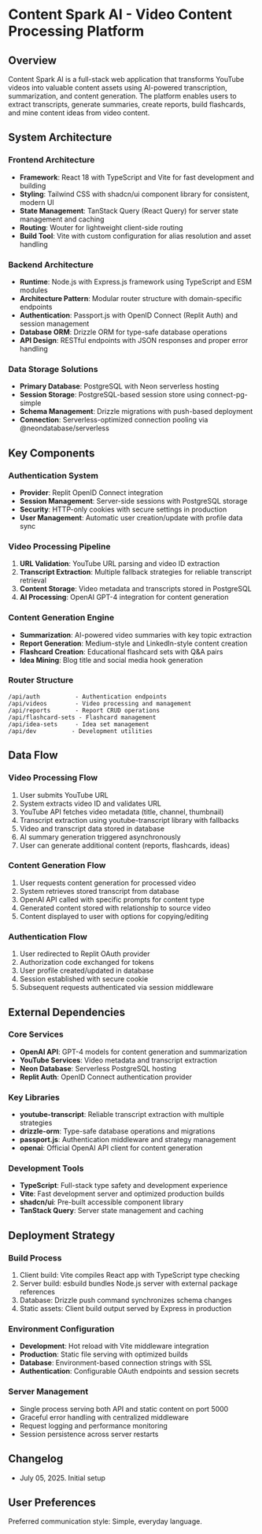 # Content Spark AI - Video Content Processing Platform

## Overview

Content Spark AI is a full-stack web application that transforms YouTube videos into valuable content assets using AI-powered transcription, summarization, and content generation. The platform enables users to extract transcripts, generate summaries, create reports, build flashcards, and mine content ideas from video content.

## System Architecture

### Frontend Architecture
- **Framework**: React 18 with TypeScript and Vite for fast development and building
- **Styling**: Tailwind CSS with shadcn/ui component library for consistent, modern UI
- **State Management**: TanStack Query (React Query) for server state management and caching
- **Routing**: Wouter for lightweight client-side routing
- **Build Tool**: Vite with custom configuration for alias resolution and asset handling

### Backend Architecture
- **Runtime**: Node.js with Express.js framework using TypeScript and ESM modules
- **Architecture Pattern**: Modular router structure with domain-specific endpoints
- **Authentication**: Passport.js with OpenID Connect (Replit Auth) and session management
- **Database ORM**: Drizzle ORM for type-safe database operations
- **API Design**: RESTful endpoints with JSON responses and proper error handling

### Data Storage Solutions
- **Primary Database**: PostgreSQL with Neon serverless hosting
- **Session Storage**: PostgreSQL-based session store using connect-pg-simple
- **Schema Management**: Drizzle migrations with push-based deployment
- **Connection**: Serverless-optimized connection pooling via @neondatabase/serverless

## Key Components

### Authentication System
- **Provider**: Replit OpenID Connect integration
- **Session Management**: Server-side sessions with PostgreSQL storage
- **Security**: HTTP-only cookies with secure settings in production
- **User Management**: Automatic user creation/update with profile data sync

### Video Processing Pipeline
1. **URL Validation**: YouTube URL parsing and video ID extraction
2. **Transcript Extraction**: Multiple fallback strategies for reliable transcript retrieval
3. **Content Storage**: Video metadata and transcripts stored in PostgreSQL
4. **AI Processing**: OpenAI GPT-4 integration for content generation

### Content Generation Engine
- **Summarization**: AI-powered video summaries with key topic extraction
- **Report Generation**: Medium-style and LinkedIn-style content creation
- **Flashcard Creation**: Educational flashcard sets with Q&A pairs
- **Idea Mining**: Blog title and social media hook generation

### Router Structure
```
/api/auth          - Authentication endpoints
/api/videos        - Video processing and management
/api/reports       - Report CRUD operations
/api/flashcard-sets - Flashcard management
/api/idea-sets     - Idea set management
/api/dev          - Development utilities
```

## Data Flow

### Video Processing Flow
1. User submits YouTube URL
2. System extracts video ID and validates URL
3. YouTube API fetches video metadata (title, channel, thumbnail)
4. Transcript extraction using youtube-transcript library with fallbacks
5. Video and transcript data stored in database
6. AI summary generation triggered asynchronously
7. User can generate additional content (reports, flashcards, ideas)

### Content Generation Flow
1. User requests content generation for processed video
2. System retrieves stored transcript from database
3. OpenAI API called with specific prompts for content type
4. Generated content stored with relationship to source video
5. Content displayed to user with options for copying/editing

### Authentication Flow
1. User redirected to Replit OAuth provider
2. Authorization code exchanged for tokens
3. User profile created/updated in database
4. Session established with secure cookie
5. Subsequent requests authenticated via session middleware

## External Dependencies

### Core Services
- **OpenAI API**: GPT-4 models for content generation and summarization
- **YouTube Services**: Video metadata and transcript extraction
- **Neon Database**: Serverless PostgreSQL hosting
- **Replit Auth**: OpenID Connect authentication provider

### Key Libraries
- **youtube-transcript**: Reliable transcript extraction with multiple strategies
- **drizzle-orm**: Type-safe database operations and migrations
- **passport.js**: Authentication middleware and strategy management
- **openai**: Official OpenAI API client for content generation

### Development Tools
- **TypeScript**: Full-stack type safety and development experience
- **Vite**: Fast development server and optimized production builds
- **shadcn/ui**: Pre-built accessible component library
- **TanStack Query**: Server state management and caching

## Deployment Strategy

### Build Process
1. Client build: Vite compiles React app with TypeScript type checking
2. Server build: esbuild bundles Node.js server with external package references
3. Database: Drizzle push command synchronizes schema changes
4. Static assets: Client build output served by Express in production

### Environment Configuration
- **Development**: Hot reload with Vite middleware integration
- **Production**: Static file serving with optimized builds
- **Database**: Environment-based connection strings with SSL
- **Authentication**: Configurable OAuth endpoints and session secrets

### Server Management
- Single process serving both API and static content on port 5000
- Graceful error handling with centralized middleware
- Request logging and performance monitoring
- Session persistence across server restarts

## Changelog
- July 05, 2025. Initial setup

## User Preferences

Preferred communication style: Simple, everyday language.